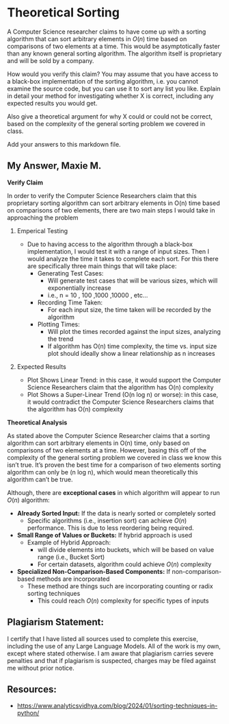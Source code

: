 # Theoretical Sorting

A Computer Science researcher claims to have come up with a sorting algorithm
that can sort arbitrary elements in $O(n)$ time based on comparisons of two
elements at a time. This would be asymptotically faster than any known general
sorting algorithm. The algorithm itself is proprietary and will be sold by a
company.

How would you verify this claim? You may assume that you have access to a
black-box implementation of the sorting algorithm, i.e. you cannot examine the
source code, but you can use it to sort any list you like. Explain in detail
your method for investigating whether X is correct, including any expected
results you would get.

Also give a theoretical argument for why X could or could not be correct, based
on the complexity of the general sorting problem we covered in class.

Add your answers to this markdown file.

## My Answer, Maxie M. 

**Verify Claim**

In order to verify the Computer Science Researchers claim that this proprietary sorting algorithm can sort arbitrary elements in O(n) time based on comparisons of two elements, there are two main steps I would take in approaching the problem
1. Emperical Testing
   - Due to having access to the algorithm through a black-box implementation, I would test it with a range of input sizes. Then I would analyze the time it takes to complete each sort. For this there are specifically three main things that will take place: 
       - Generating Test Cases:
           - Will generate test cases that will be various sizes, which will exponentially increase
           - i.e., n = 10 , 100 ,1000 ,10000 , etc...
       - Recording Time Taken:
           - For each input size, the time taken will be recorded by the algorithm
       - Plotting Times:
           - Will plot the times recorded against the input sizes, analyzing the trend
           - If algorithm has O(n) time complexity, the time vs. input size plot should ideally show a linear relationship as n increases
      
2. Expected Results
   - Plot Shows Linear Trend: in this case, it would support the Computer Science Researchers claim that the algorithm has O(n) complexity
   - Plot Shows a Super-Linear Trend (O(n log n) or worse): in this case, it would contradict the Computer Science Researchers claims that the algorithm has O(n) complexity

**Theoretical Analysis** 

As stated above the Computer Science Researcher claims that a sorting algorithm can sort arbitrary elements in O(n) time, only based on comparisons of two elements at a time. However, basing this off of the complexity of the general sorting problem we covered in class we know this isn’t true. It’s proven the best time for a comparison of two elements sorting algorithm can only be (n log n), which would mean theoretically this algorithm can’t be true. 

Although, there are **exceptional cases** in which algorithm will appear to run $O(n)$ algorithm:
- **Already Sorted Input:** If the data is nearly sorted or completely sorted
  - Specific algorithms (i.e., insertion sort) can achieve $O(n)$ performance. This is due to less reordering being required.
- **Small Range of Values or Buckets:** If hybrid approach is used
  - Example of Hybrid Approach:
    - will divide elements into buckets, which will be based on value range (i.e., Bucket Sort)
    - For certain datasets, algorithm could achieve $O(n)$ complexity
- **Specialized Non-Comparison-Based Components:** If non-comparison-based methods are incorporated
  - These method are things such are incorporating counting or radix sorting techniques
    - This could reach $O(n)$ complexity for specific types of inputs

## Plagiarism Statement: 
I certify that I have listed all sources used to complete this exercise, including the use of any Large Language Models. All of the work is my own, except where stated otherwise. I am aware that plagiarism carries severe penalties and that if plagiarism is suspected, charges may be filed against me without prior notice.

## Resources: 
- https://www.analyticsvidhya.com/blog/2024/01/sorting-techniques-in-python/
